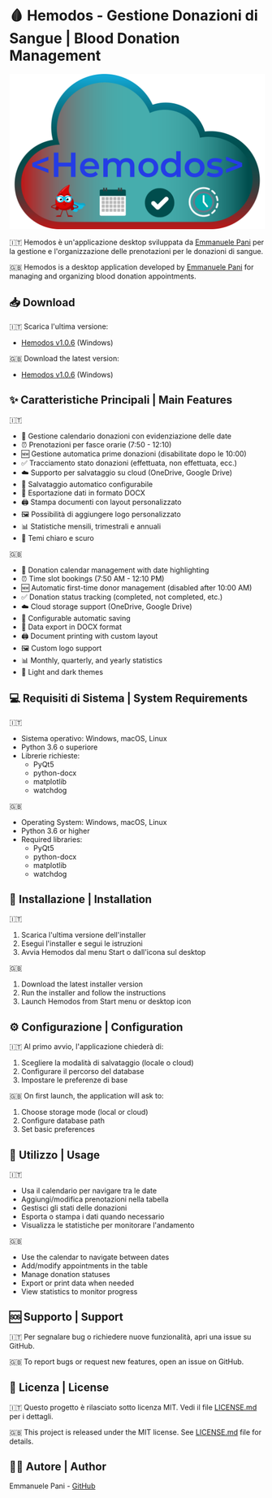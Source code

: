 # 🩸 Hemodos - Gestione Donazioni di Sangue | Blood Donation Management

![Hemodos Logo](src/assets/logo_info.png)

🇮🇹 Hemodos è un'applicazione desktop sviluppata da [Emmanuele Pani](https://github.com/emmanueleP) per la gestione e l'organizzazione delle prenotazioni per le donazioni di sangue.

🇬🇧 Hemodos is a desktop application developed by [Emmanuele Pani](https://github.com/emmanueleP) for managing and organizing blood donation appointments.

## 📥 Download

🇮🇹 Scarica l'ultima versione:
- [Hemodos v1.0.6](https://github.com/emmanueleP/hemodos/releases/tag/v1.0.6) (Windows)

🇬🇧 Download the latest version:
- [Hemodos v1.0.6](https://github.com/emmanueleP/hemodos/releases/tag/v1.0.6) (Windows)

## ✨ Caratteristiche Principali | Main Features

🇮🇹
- 📅 Gestione calendario donazioni con evidenziazione delle date
- ⏰ Prenotazioni per fasce orarie (7:50 - 12:10)
- 🆕 Gestione automatica prime donazioni (disabilitate dopo le 10:00)
- ✅ Tracciamento stato donazioni (effettuata, non effettuata, ecc.)
- ☁️ Supporto per salvataggio su cloud (OneDrive, Google Drive)
- 💾 Salvataggio automatico configurabile
- 📄 Esportazione dati in formato DOCX
- 🖨️ Stampa documenti con layout personalizzato
- 🖼️ Possibilità di aggiungere logo personalizzato
- 📊 Statistiche mensili, trimestrali e annuali
- 🎨 Temi chiaro e scuro

🇬🇧
- 📅 Donation calendar management with date highlighting
- ⏰ Time slot bookings (7:50 AM - 12:10 PM)
- 🆕 Automatic first-time donor management (disabled after 10:00 AM)
- ✅ Donation status tracking (completed, not completed, etc.)
- ☁️ Cloud storage support (OneDrive, Google Drive)
- 💾 Configurable automatic saving
- 📄 Data export in DOCX format
- 🖨️ Document printing with custom layout
- 🖼️ Custom logo support
- 📊 Monthly, quarterly, and yearly statistics
- 🎨 Light and dark themes

## 💻 Requisiti di Sistema | System Requirements

🇮🇹
- Sistema operativo: Windows, macOS, Linux
- Python 3.6 o superiore
- Librerie richieste:
  - PyQt5
  - python-docx
  - matplotlib
  - watchdog

🇬🇧
- Operating System: Windows, macOS, Linux
- Python 3.6 or higher
- Required libraries:
  - PyQt5
  - python-docx
  - matplotlib
  - watchdog

## 🚀 Installazione | Installation

🇮🇹
1. Scarica l'ultima versione dell'installer
2. Esegui l'installer e segui le istruzioni
3. Avvia Hemodos dal menu Start o dall'icona sul desktop

🇬🇧
1. Download the latest installer version
2. Run the installer and follow the instructions
3. Launch Hemodos from Start menu or desktop icon

## ⚙️ Configurazione | Configuration

🇮🇹
Al primo avvio, l'applicazione chiederà di:
1. Scegliere la modalità di salvataggio (locale o cloud)
2. Configurare il percorso del database
3. Impostare le preferenze di base

🇬🇧
On first launch, the application will ask to:
1. Choose storage mode (local or cloud)
2. Configure database path
3. Set basic preferences

## 📖 Utilizzo | Usage

🇮🇹
- Usa il calendario per navigare tra le date
- Aggiungi/modifica prenotazioni nella tabella
- Gestisci gli stati delle donazioni
- Esporta o stampa i dati quando necessario
- Visualizza le statistiche per monitorare l'andamento

🇬🇧
- Use the calendar to navigate between dates
- Add/modify appointments in the table
- Manage donation statuses
- Export or print data when needed
- View statistics to monitor progress

## 🆘 Supporto | Support

🇮🇹
Per segnalare bug o richiedere nuove funzionalità, apri una issue su GitHub.

🇬🇧
To report bugs or request new features, open an issue on GitHub.

## 📄 Licenza | License

🇮🇹
Questo progetto è rilasciato sotto licenza MIT. Vedi il file [LICENSE.md](LICENSE.md) per i dettagli.

🇬🇧
This project is released under the MIT license. See [LICENSE.md](LICENSE.md) file for details.

## 👨‍💻 Autore | Author

Emmanuele Pani - [GitHub](https://github.com/emmanueleP)
